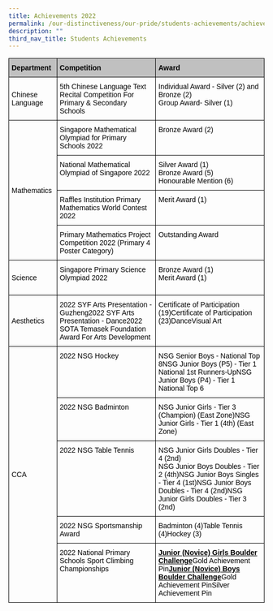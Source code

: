 ```yaml
---
title: Achievements 2022
permalink: /our-distinctiveness/our-pride/students-achievements/achievements-2022/
description: ""
third_nav_title: Students Achievements
---
```

<style type="text/css">
.tg  {border-collapse:collapse;border-spacing:0;}
.tg td{border-color:black;border-style:solid;border-width:1px;font-family:Arial, sans-serif;font-size:14px;
  overflow:hidden;padding:10px 5px;word-break:normal;}
.tg th{border-color:black;border-style:solid;border-width:1px;font-family:Arial, sans-serif;font-size:14px;
  font-weight:normal;overflow:hidden;padding:10px 5px;word-break:normal;}
.tg .tg-cly1{text-align:left;vertical-align:middle}
.tg .tg-y93n{background-color:#c0c0c0;text-align:left;vertical-align:middle}
.tg .tg-y6fn{background-color:#c0c0c0;text-align:left;vertical-align:top}
.tg .tg-0lax{text-align:left;vertical-align:top}
</style>
<table class="tg">
<thead>
  <tr>
    <th class="tg-y93n"><span style="font-weight:700;font-style:normal;text-decoration:none;color:#000">Department</span></th>
    <th class="tg-y6fn"><span style="font-weight:700;font-style:normal;text-decoration:none;color:#000">Competition</span></th>
    <th class="tg-y6fn"><span style="font-weight:700;font-style:normal;text-decoration:none;color:#000">Award</span></th>
  </tr>
</thead>
<tbody>
  <tr>
    <td class="tg-cly1"><span style="font-weight:400;font-style:normal;text-decoration:none;color:#000;background-color:transparent">Chinese Language</span></td>
    <td class="tg-0lax"><span style="font-weight:400;font-style:normal;text-decoration:none;color:#000;background-color:transparent">5th Chinese Language Text Recital Competition For Primary &amp; Secondary Schools</span></td>
    <td class="tg-0lax"><span style="font-weight:400;font-style:normal;text-decoration:none;color:#000;background-color:transparent">Individual Award - Silver (2) and Bronze (2)</span><br><span style="font-weight:400;font-style:normal;text-decoration:none;color:#000;background-color:transparent">Group Award- Silver (1)</span></td>
  </tr>
  <tr>
    <td class="tg-cly1" rowspan="4"><span style="font-weight:400;font-style:normal;text-decoration:none;color:#000;background-color:transparent">Mathematics</span></td>
    <td class="tg-0lax"><span style="font-weight:400;font-style:normal;text-decoration:none;color:#000;background-color:transparent">Singapore Mathematical Olympiad for Primary Schools 2022</span></td>
    <td class="tg-0lax"><span style="font-weight:400;font-style:normal;text-decoration:none;color:#000;background-color:transparent">Bronze Award (2)</span></td>
  </tr>
  <tr>
    <td class="tg-0lax"><span style="font-weight:400;font-style:normal;text-decoration:none;color:#000;background-color:transparent">National Mathematical Olympiad of Singapore 2022</span><br></td>
    <td class="tg-0lax"><span style="font-weight:400;font-style:normal;text-decoration:none;color:#000;background-color:transparent">Silver Award (1)</span><br><span style="font-weight:400;font-style:normal;text-decoration:none;color:#000;background-color:transparent">Bronze Award (5)</span><br><span style="font-weight:400;font-style:normal;text-decoration:none;color:#000;background-color:transparent">Honourable Mention (6)</span></td>
  </tr>
  <tr>
    <td class="tg-0lax"><span style="font-weight:400;font-style:normal;text-decoration:none;color:#000;background-color:transparent">Raffles Institution Primary Mathematics World Contest 2022</span></td>
    <td class="tg-0lax"><span style="font-weight:400;font-style:normal;text-decoration:none;color:#000;background-color:transparent">Merit Award (1)</span></td>
  </tr>
  <tr>
    <td class="tg-0lax"><span style="font-weight:400;font-style:normal;text-decoration:none;color:#000;background-color:transparent">Primary Mathematics Project Competition 2022 (Primary 4 Poster Category)</span></td>
    <td class="tg-0lax"><span style="font-weight:400;font-style:normal;text-decoration:none;color:#000;background-color:transparent">Outstanding Award</span></td>
  </tr>
  <tr>
    <td class="tg-cly1"><span style="font-weight:400;font-style:normal;text-decoration:none;color:#000;background-color:transparent">Science</span></td>
    <td class="tg-0lax"><span style="font-weight:400;font-style:normal;text-decoration:none;color:#000;background-color:transparent">Singapore Primary Science Olympiad 2022</span><br><br></td>
    <td class="tg-0lax"><span style="font-weight:400;font-style:normal;text-decoration:none;color:#000;background-color:transparent">Bronze Award (1)</span><br><span style="font-weight:400;font-style:normal;text-decoration:none;color:#000;background-color:transparent">Merit Award (1)</span></td>
  </tr>
  <tr>
    <td class="tg-cly1"><span style="font-weight:400;font-style:normal;text-decoration:none;color:#000;background-color:transparent">Aesthetics</span></td>
    <td class="tg-0lax"><span style="font-weight:400;font-style:normal;text-decoration:none;color:#000;background-color:transparent">2022 SYF Arts Presentation - Guzheng2022 SYF Arts Presentation - Dance2022 SOTA Temasek Foundation Award For Arts Development</span></td>
    <td class="tg-0lax"><span style="font-weight:400;font-style:normal;text-decoration:none;color:#000;background-color:transparent">Certificate of Participation (19)Certificate of Participation (23)DanceVisual Art</span></td>
  </tr>
  <tr>
    <td class="tg-cly1" rowspan="5"><span style="font-weight:400;font-style:normal;text-decoration:none;color:#000;background-color:transparent">CCA</span></td>
    <td class="tg-0lax"><span style="font-weight:400;font-style:normal;text-decoration:none;color:#000;background-color:transparent">2022 NSG Hockey</span><br><br></td>
    <td class="tg-0lax"><span style="font-weight:400;font-style:normal;text-decoration:none;color:#000;background-color:transparent">NSG Senior Boys - National Top 8NSG Junior Boys (P5) - Tier 1 National 1st Runners-UpNSG Junior Boys (P4) - Tier 1 National Top 6</span></td>
  </tr>
  <tr>
    <td class="tg-0lax"><span style="font-weight:400;font-style:normal;text-decoration:none;color:#000;background-color:transparent">2022 NSG Badminton</span></td>
    <td class="tg-0lax"><span style="font-weight:400;font-style:normal;text-decoration:none;color:#000;background-color:transparent">NSG Junior Girls - Tier 3 (Champion) (East Zone)NSG Junior Girls - Tier 1 (4th) (East Zone)</span></td>
  </tr>
  <tr>
    <td class="tg-0lax"><span style="font-weight:400;font-style:normal;text-decoration:none;color:#000;background-color:transparent">2022 NSG Table Tennis</span><br><br><br></td>
    <td class="tg-0lax"><span style="font-weight:400;font-style:normal;text-decoration:none;color:#000;background-color:transparent">NSG Junior Girls Doubles - Tier 4 (2nd)</span><br><span style="font-weight:400;font-style:normal;text-decoration:none;color:#000;background-color:transparent">NSG Junior Boys Doubles - Tier 2 (4th)NSG Junior Boys Singles - Tier 4 (1st)NSG Junior Boys Doubles - Tier 4 (2nd)NSG Junior Girls Doubles - Tier 3 (2nd)</span></td>
  </tr>
  <tr>
    <td class="tg-0lax"><span style="font-weight:400;font-style:normal;text-decoration:none;color:#000;background-color:transparent">2022 NSG Sportsmanship Award</span><br></td>
    <td class="tg-0lax"><span style="font-weight:400;font-style:normal;text-decoration:none;color:#000;background-color:transparent">Badminton (4)Table Tennis (4)Hockey (3)</span></td>
  </tr>
  <tr>
    <td class="tg-0lax"><span style="font-weight:400;font-style:normal;text-decoration:none;color:#000;background-color:transparent">2022 National Primary Schools Sport Climbing Championships</span><br><br><br></td>
    <td class="tg-0lax"><span style="font-weight:700;font-style:normal;text-decoration:underline;color:#000;background-color:transparent">Junior (Novice) Girls Boulder Challenge</span><span style="font-weight:400;font-style:normal;text-decoration:none;color:#000;background-color:transparent">Gold Achievement Pin</span><span style="font-weight:700;font-style:normal;text-decoration:underline;color:#000;background-color:transparent">Junior (Novice) Boys Boulder Challenge</span><span style="font-weight:400;font-style:normal;text-decoration:none;color:#000;background-color:transparent">Gold Achievement PinSilver Achievement Pin</span></td>
  </tr>
</tbody>
</table>